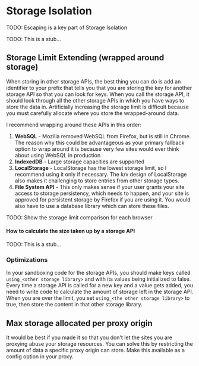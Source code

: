# Storage Isolation

TODO: Escaping is a key part of Storage Isolation

TODO: This is a stub...

## Storage Limit Extending (wrapped around storage)

When storing in other storage APIs, the best thing you can do is add an identifier to your prefix that tells you that you are storing the key for another storage API so that you can look for keys. When you call the storage API, it should look through all the other storage APIs in which you have ways to store the data in. Artificially increasing the storage limit is difficult because you must carefully allocate where you store the wrapped-around data.

I recommend wrapping around these APIs in this order:

1. **WebSQL** - Mozilla removed WebSQL from Firefox, but is still in Chrome. The reason why this could be advantageous as your primary fallback option to wrap around it is because very few sites would ever think about using WebSQL in production
2. **IndexedDB** - Large storage capacities are supported
3. **LocalStorage** - LocalStorage has the lowest storage limit, so I recommend using it only if necessary. The k/v design of LocalStorage also makes it challenging to store entries from other storage types.
4. **File System API** - This only makes sense if your user grants your site access to storage persistency, which needs to happen, and your site is approved for persistent storage by Firefox if you are using it. You would also have to use a database library which can store these files.

TODO: Show the storage limit comparison for each browser

#### How to calculate the size taken up by a storage API

TODO: This is a stub...

### Optimizations

In your sandboxing code for the storage APIs, you should make keys called `using_<other storage library>` and with its values being initialized to false. Every time a storage API is called for a new key and a value gets added, you need to write code to calculate the amount of storage left in the storage API. When you are over the limit, you set `using_<the other storage library>` to true, then store the content in that other storage library.

## Max storage allocated per proxy origin

It would be best if you made it so that you don't let the sites you are proxying abuse your storage resources. You can solve this by restricting the amount of data a specific proxy origin can store. Make this available as a config option in your proxy.
